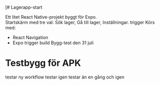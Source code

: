 [# Lagerapp-start

Ett litet React Native-projekt byggt för Expo.  
Startskärm med tre val: Sök lager, Gå till lager, Inställningar.
trigger
Körs med:
- React Navigation
- Expo
trigger build
Bygg-test den 31 juli
<!-- Trigger build 2 -->
<!-- Trigger build 3 -->
# Testbygg för APK
testar ny workflow
testar igen
testar än en gång
och igen
